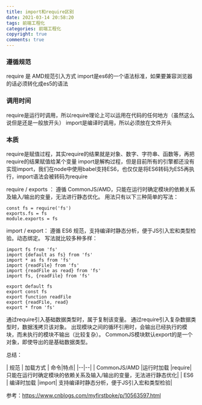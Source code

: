 ```yaml
---
title: import和require区别
date: 2021-03-14 20:58:20
tags: 前端工程化
categories: 前端工程化
copyright: true
comments: true
---
```

### 遵循规范
require 是 AMD规范引入方式
import是es6的一个语法标准，如果要兼容浏览器的话必须转化成es5的语法
### 调用时间
require是运行时调用，所以require理论上可以运用在代码的任何地方（虽然这么说但是还是一般放开头）
import是编译时调用，所以必须放在文件开头
### 本质
require是赋值过程，其实require的结果就是对象、数字、字符串、函数等，再把require的结果赋值给某个变量
import是解构过程，但是目前所有的引擎都还没有实现import，我们在node中使用babel支持ES6，也仅仅是将ES6转码为ES5再执行，import语法会被转码为require

require / exports ：
遵循 CommonJS/AMD，只能在运行时确定模块的依赖关系及输入/输出的变量，无法进行静态优化。
用法只有以下三种简单的写法：
```
const fs = require('fs')
exports.fs = fs
module.exports = fs
```

import / export：
遵循 ES6 规范，支持编译时静态分析，便于JS引入宏和类型检验。动态绑定。
写法就比较多种多样：
```
import fs from 'fs'
import {default as fs} from 'fs'
import * as fs from 'fs'
import {readFile} from 'fs'
import {readFile as read} from 'fs'
import fs, {readFile} from 'fs'

export default fs
export const fs
export function readFile
export {readFile, read}
export * from 'fs'
```

通过require引入基础数据类型时，属于复制该变量。
通过require引入复杂数据类型时，数据浅拷贝该对象。
出现模块之间的循环引用时，会输出已经执行的模块，而未执行的模块不输出（比较复杂）。
CommonJS模块默认export的是一个对象，即使导出的是基础数据类型。

总结：
    
| 规范 | 加载方式 | 命令|特点|
|--|--|
| CommonJS/AMD |运行时加载  |require|只能在运行时确定模块的依赖关系及输入/输出的变量，无法进行静态优化|
| ES6  | 编译时加载 |import| 支持编译时静态分析，便于JS引入宏和类型检验|
 
 参考：https://www.cnblogs.com/myfirstboke/p/10563597.html
